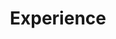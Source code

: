 ---
# An instance of the Experience widget.
# Documentation: https://wowchemy.com/docs/page-builder/
widget: experience

# This file represents a page section.
headless: true

# Order that this section appears on the page.
weight: 40

title: Experience
subtitle:

# Date format for experience
#   Refer to https://wowchemy.com/docs/customization/#date-format
date_format: Jan 2006

# Experiences.
#   Add/remove as many `experience` items below as you like.
#   Required fields are `title`, `company`, and `date_start`.
#   Leave `date_end` empty if it's your current employer.
#   Begin multi-line descriptions with YAML's `|2-` multi-line prefix.
experience:
  - title: 'Computer Science PiBS-Student'
    company: 'Amanox Solutions AG'
    company_url: 'https://www.amanox.ch'
    company_logo: amanox-logo
    location: 'Bern'
    date_start: '2021-08-02'
    date_end: ''
    description: |2-
        Responsibilities include:
        
        * Trainee in the Public Cloud Team
        * Cloud Solutions

        
  - title: 'CNC-Programmer'
    company: 'Jabil Circuit, Inc.'
    company_url: 'https://www.jabil.com'
    company_logo: jabil-logo
    location: 'Raron'
    date_start: '2018-08-01'
    date_end: '2021-07-31'
    description:  |2-
        Responsibilities include:
        
        * Supporting the sub-area managers of production as well as implementing new technologies
        * Forming the interface to production technology for tools and devices
        * Cooperation in projects as project member in the area of programming and automation
        * Cooperation with suppliers
        * Creating CNC programs as well as subsequent running-in on the machine


  - title: 'Apprenticeship as a polymechanic'
    company: 'Depuy Synthes, Inc'
    company_url: 'http://depuysynthes.com/'
    company_logo: depuysynthes-logo
    location: 'Raron'
    date_start: '2014-08-01'
    date_end: '2018-07-31'
    description:  |2-
        Responsibilities include:
        
        * Manufacture tools, equipment parts and production devices.
        * CNC programming and operation of machines
        * Monitoring of the running production
        * Maintenance and commissioning of equipment
        * Quality control of the manufactured parts
---